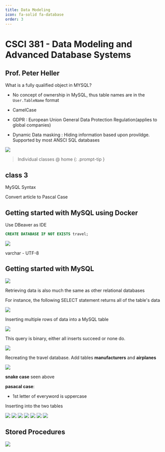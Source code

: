 ```yaml
---
title: Data Modeling
icon: fa-solid fa-database
order: 3
---
```


# **CSCI 381 - Data Modeling and Advanced Database Systems**

**Prof. Peter Heller**
---
What is a fully qualified object in MYSQL?

- No concept of ownership in MySQL, thus table names are in the `User.TableName` format
- CamelCase

- GDPR : European Union General Data Protection Regulation(applies to global companies)

- Dynamic Data masking : Hiding information based upon provildge. Supported by most ANSCI SQL databases

<img src="/break.png">

> Individual classes @ home
{: .prompt-tip }



## class 3

MySQL Syntax

Convert article to Pascal Case

## Getting started with MySQL using Docker

Use DBeaver as IDE

```sql
CREATE DATABASE IF NOT EXISTS travel;
```

<img src="/dm/03-01.png">

varchar - UTF-8

## Getting started with MySQL

<img src="/dm/03-02.png">

Retrieving data is also much the same as other relational databases

For instance, the following SELECT statement returns all of the table's data

<img src="/dm/03-03.png">

Inserting multiple rows of data into a MySQL table

<img src="/dm/03-04.png">

This query is binary, either all inserts succeed or none do.

<img src="/dm/03-05.png">

Recreating the travel database. Add tables **manufacturers** and **airplanes**

<img src="/dm/03-06.png">

**snake case** seen above

**pasacal case**:
* 1st letter of everyword is uppercase

Inserting into the two tables

<img src="/dm/03-06.png">

<img src="/dm/03-07.png">

<img src="/dm/03-08.png">

<img src="/dm/03-09.png">

<img src="/dm/03-10.png">

<img src="/dm/03-11.png">

<img src="/dm/03-12.png">

## Stored Procedures

<img src="/dm/03-13.png">
